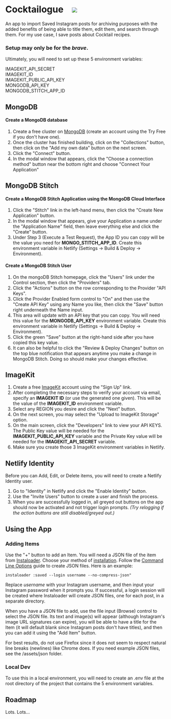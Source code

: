 # Cocktailogue &nbsp;&nbsp;&nbsp;<a href="https://app.netlify.com/start/deploy?repository=https://github.com/jeremywynn/Cocktailogue"><img src="https://www.netlify.com/img/deploy/button.svg"></a>

An app to import Saved Instagram posts for archiving purposes with the added benefits of being able to title them, edit them, and search through them. For my use case, I save posts about Cocktail recipes.

### Setup may only be for the _brave_.

Ultimately, you will need to set up these 5 environment variables:

IMAGEKIT_API_SECRET  
IMAGEKIT_ID  
IMAGEKIT_PUBLIC_API_KEY  
MONGODB_API_KEY  
MONGODB_STITCH_APP_ID

## MongoDB

#### Create a MongoDB database

1. Create a free cluster on [MongoDB](https://www.mongodb.com/) (create an account using the Try Free if you don't have one).
2. Once the cluster has finished building, click on the "Collections" button, then click on the "Add my own data" button on the next screen.
3. Click the "Connect" button.
4. In the modal window that appears, click the "Choose a connection method" button near the bottom right and choose "Connect Your Application"

## MongoDB Stitch

#### Create a MongoDB Stitch Application using the MongoDB Cloud Interface

1. Click the "Stitch" link in the left-hand menu, then click the "Create New Application" button.
2. In the modal window that appears, give your Application a name under the "Application Name" field, then leave everything else and click the "Create" button.
3. Under Step 3 (Execute a Test Request), the App ID you can copy will be the value you need for **MONGO_STITCH_APP_ID**. Create this environment variable in Netlify (Settings -> Build & Deploy -> Environment).

#### Create a MongoDB Stitch User

1. On the mongoDB Stitch homepage, click the "Users" link under the Control section, then click the "Providers" tab.
2. Click the "Actions" button on the row corresponding to the Provider "API Keys".
3. Click the Provider Enabled form control to "On" and then use the "Create API Key" using any Name you like, then click the "Save" button right underneath the Name input.
4. This area will update with an API key that you can copy. You will need this value for the **MONGODB_API_KEY** environment variable. Create this environment variable in Netlify (Settings -> Build & Deploy -> Environment).
5. Click the green "Save" button at the right-hand side after you have copied this key value.
6. It can also be helpful to click the "Review & Deploy Changes" button on the top blue notification that appears anytime you make a change in MongoDB Stitch. Doing so should make your changes effective.

## ImageKit

1. Create a free [ImageKit](https://imagekit.io/) account using the "Sign Up" link.
2. After completing the necessary steps to verify your account via email, specify an **IMAGEKIT ID** (or use the generated one given). This will be the value of the **IMAGEKIT_ID** environment variable.
3. Select any REGION you desire and click the "Next" button.
4. On the next screen, you may select the "Upload to ImageKit Storage" option.
5. On the main screen, click the "Developers" link to view your API KEYS. The Public Key value will be needed for the **IMAGEKIT_PUBLIC_API_KEY** variable and the Private Key value will be needed for the **IMAGEKIT_API_SECRET** variable.
6. Make sure you create those 3 ImageKit environment variables in Netlify.

## Netlify Identity

Before you can Add, Edit, or Delete items, you will need to create a Netlify Identity user.

1. Go to "Identity" in Netlify and click the "Enable Identity" button.
2. Use the "Invite Users" button to create a user and finish the process.
3. When you are successfully logged in, all greyed out buttons on the app should now be activated and not trigger login prompts. *(Try relogging if the action buttons are still disabled/greyed out.)*

## Using the App

### Adding Items

Use the "+" button to add an Item. You will need a JSON file of the item from [Instaloader](https://instaloader.github.io/). Choose your method of [installation](https://instaloader.github.io/installation.html). Follow the [Command Line Options](https://instaloader.github.io/cli-options.html) guide to create JSON files. Here is an example:

```instaloader :saved --login username --no-compress-json"```

Replace *username* with your Instagram username, and then input your Instagram password when it prompts you. If successful, a login session will be created where Instaloader will create JSON files, one for each post, in a separate directory.

When you have a JSON file to add, use the file input (Browse) control to select the JSON file. Its text and image(s) will appear (although Instagram's image URL signatures can expire), you will be able to have a title for the Item (it will default blank since Instagram posts don't have titles), and then you can add it using the "Add Item" button.

For best results, do not use Firefox since it does not seem to respect natural line breaks (newlines) like Chrome does. If you need example JSON files, see the /assets/json folder.

### Local Dev

To use this in a local environment, you will need to create an .env file at the root directory of the project that contains the 5 environment variables.

## Roadmap

Lots. Lots...